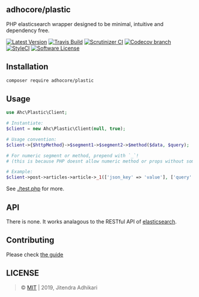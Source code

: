 ## adhocore/plastic

PHP elasticsearch wrapper designed to be minimal, intuitive and dependency free.

[![Latest Version](https://img.shields.io/github/release/adhocore/plastic.svg?style=flat-square)](https://github.com/adhocore/plastic/releases)
[![Travis Build](https://img.shields.io/travis/com/adhocore/plastic.svg?branch=master&style=flat-square)](https://travis-ci.com/adhocore/plastic?branch=master)
[![Scrutinizer CI](https://img.shields.io/scrutinizer/g/adhocore/plastic.svg?style=flat-square)](https://scrutinizer-ci.com/g/adhocore/plastic/?branch=master)
[![Codecov branch](https://img.shields.io/codecov/c/github/adhocore/plastic/master.svg?style=flat-square)](https://codecov.io/gh/adhocore/plastic)
[![StyleCI](https://styleci.io/repos/{styleci}/shield)](https://styleci.io/repos/{styleci})
[![Software License](https://img.shields.io/badge/license-MIT-brightgreen.svg?style=flat-square)](./LICENSE)


## Installation
```bash
composer require adhocore/plastic
```

## Usage

```php
use Ahc\Plastic\Client;

# Instantiate:
$client = new Ahc\Plastic\Client(null, true);

# Usage convention:
$client->{$httpMethod}->$segment1->$segment2->$method($data, $query);

# For numeric segment or method, prepend with `_`!
# (this is because PHP doesnt allow numeric method or props without some hack)

# Example:
$client->post->articles->article->_1(['json_key' => 'value'], ['query' => 'param']);
```

See [./test.php](./test.php) for more.

## API

There is none. It works analagous to the RESTful API of [elasticsearch](https://www.elastic.co/guide/en/elasticsearch/reference/current/docs.html).

<!-- DOCS START -->
<!-- DOCS END -->

## Contributing

Please check [the guide](./CONTRIBUTING.md)

## LICENSE

> &copy; [MIT](./LICENSE) | 2019, Jitendra Adhikari
